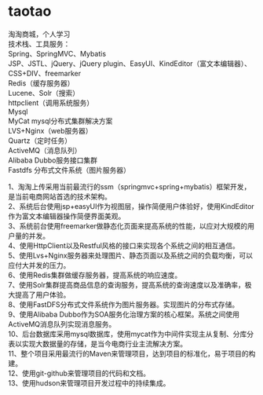 # taotao
淘淘商城，个人学习 </br>
技术栈、工具服务：</br>
Spring、SpringMVC、Mybatis</br>
JSP、JSTL、jQuery、jQuery plugin、EasyUI、KindEditor（富文本编辑器）、CSS+DIV、freemarker</br>
Redis（缓存服务器）</br>
Lucene、Solr（搜索）</br>
httpclient（调用系统服务）</br>
Mysql</br>
MyCat mysql分布式集群解决方案</br>
LVS+Nginx（web服务器）</br>
Quartz（定时任务）</br>
ActiveMQ（消息队列）</br>
Alibaba Dubbo服务接口集群</br>
Fastdfs 分布式文件系统（图片服务器）</br>


1、淘淘上传采用当前最流行的ssm（springmvc+spring+mybatis）框架开发，是当前电商网站首选的技术架构。</br>
2、系统后台使用jsp+easyUI作为视图层，操作简便用户体验好，使用KindEditor作为富文本编辑器操作简便界面美观。</br>
3、系统前台使用freemarker做静态化页面来提高系统的性能，以应对大规模的用户量的并发。</br>
4、使用HttpClient以及Restful风格的接口来实现各个系统之间的相互通信。</br>
5、使用Lvs+Nginx服务器来处理图片、静态页面以及系统之间的负载均衡，可以应付大并发的压力。</br>
6、使用Redis集群做缓存服务器，提高系统的响应速度。</br>
7、使用Solr集群提高商品信息的查询服务，提高系统的查询速度以及准确率，极大提高了用户体验。</br>
8、使用FastDFS分布式文件系统作为图片服务器。实现图片的分布式存储。</br>
9、使用Alibaba Dubbo作为SOA服务化治理方案的核心框架。系统之间使用ActiveMQ消息队列实现消息服务。</br>
10、后台数据库采用mysql数据库，使用mycat作为中间件实现主从复制、分库分表以实现大数据量的存储，是当今电商行业主流解决方案。</br>
11、整个项目采用最流行的Maven来管理项目，达到项目的标准化，易于项目的构建。</br>
12、使用git-github来管理项目的代码和文档。</br>
13、使用hudson来管理项目开发过程中的持续集成。</br>
